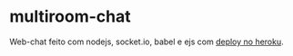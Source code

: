 # multiroom-chat

Web-chat feito com nodejs, socket.io, babel e ejs com [deploy no heroku](https://multiroom-chat.herokuapp.com/).
